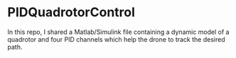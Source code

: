# PIDQuadrotorControl
In this repo, I shared a Matlab/Simulink file containing a dynamic model of a quadrotor and four PID channels which help the drone to track the desired path.
